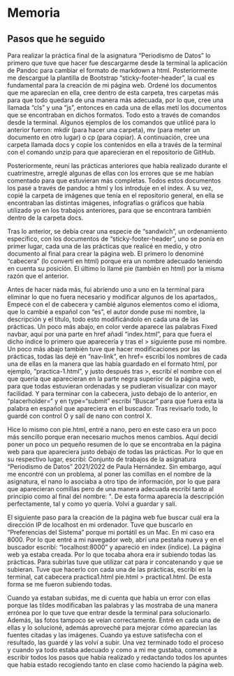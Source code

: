 # Memoria
## Pasos que he seguido

Para realizar la práctica final de la asignatura “Periodismo de Datos” lo primero que tuve que hacer fue descargarme desde la terminal la aplicación de Pandoc para cambiar el formato de markdown a html. Posteriormente me descargué la plantilla de Bootstrap “sticky-footer-header”, la cual es fundamental para la creación de mi página web. Ordené los documentos que me aparecían en ella, cree dentro de esta carpeta, tres carpetas más para que todo quedara de una manera más adecuada, por lo que, cree una llamada “cls” y una “js”, entonces en cada una de ellas metí los documentos que se encontraban en dichos formatos. Todo esto a través de comandos desde la terminal. Algunos ejemplos de los comandos que utilicé para lo anterior fueron: mkdir (para hacer una carpeta), mv (para meter un documento en otro lugar) o cp (para copiar). A continuación, cree una carpeta llamada docs y copie los contenidos en ella a través de la terminal con el comando unzip para que aparecieran en el repositorio de GitHub.

Posteriormente, reuní las prácticas anteriores que había realizado durante el cuatrimestre, arreglé algunas de ellas con los errores que se me habían comentado para que estuvieran más completas. Todos estos documentos los pasé a través de pandoc a html y los introduje en el índex. A su vez, copié la carpeta de imágenes que tenía en el repositorio general, en ella se encontraban las distintas imágenes, infografías o gráficos que había utilizado yo en los trabajos anteriores, para que se encontrara también dentro de la carpeta docs.

Tras lo anterior, se debía crear una especie de “sandwich”, un ordenamiento específico, con los documentos de “sticky-footer-header”, uno se ponía en primer lugar, cada una de las prácticas que realicé en medio, y otro documento al final para crear la página web. El primero lo denominé “cabecera” (lo convertí en html) porque era un nombre adecuado teniendo en cuenta su posición. El último lo llamé pie (también en html) por la misma razón que el anterior. 

Antes de hacer nada más, fui abriendo uno a uno en la terminal para eliminar lo que no fuera necesario y modificar algunos de los apartados,. Empecé con el de cabecera y cambié algunos elementos como el idioma, que lo cambié a español con “es”, el autor donde puse mi nombre, la descripción y el título, todo esto modificándolo en cada una de las prácticas. Un poco más abajo, en color verde aparece las palabras Fixed navbar, aquí por una parte en href añadí “index.html”, para que fuera el dicho índice lo primero que aparecería y tras el > siguiente puse mi nombre. Un poco más abajo también tuve que hacer modificaciones por las prácticas, todas las dejé en “nav-link”, en href= escribí los nombres de cada una de ellas en la manera que las había guardado en el formato html, por ejemplo, “practica-1.html”, y justo después tras >, escribí el nombre con el que quería que aparecieran en la parte negra superior de la página web, para que todas estuvieran ordenadas y se pudieran visualizar con mayor facilidad. Y para terminar con la cabecera, justo debajo de lo anterior, en “placerholder=“ y en type=“submit” escribí “Buscar” para que fuera esta la palabra en español que apareciera en el buscador. Tras revisarlo todo, lo guardé con control O y salí de nano con control X.

Hice lo mismo con pie.html, entré a nano, pero en este caso era un poco más sencillo porque eran necesario muchos menos cambios. Aquí decidí poner un poco un pequeño resumen de lo que se encontraba en la página web para que apareciera justo debajo de todas las prácticas. Por lo que en su respectivo lugar, escribí: Conjunto de trabajos de la asignatura “Periodismo de Datos” 2021/2022 de Paula Hernández. Sin embargo, aquí me encontré con un problema, al poner las comillas en el nombre de la asignatura, el nano lo asociaba a otro tipo de información, por lo que para que aparecieran comillas pero de una manera adecuada escribí tanto al principio como al final del nombre: &quot;. De esta forma aparecía la descripción perfectamente, tal y como yo quería. Volví a guardar y salí.

El siguiente paso para la creación de la página web fue buscar cuál era la dirección IP de localhost en mi ordenador. Tuve que buscarlo en “Preferencias del Sistema” porque mi portátil es un Mac. En mi caso era 8000. Por lo que entré a mi navegador web, abrí una pestaña nueva y en el buscador escribí: “localhost:8000” y apareció en index (índice). La página web ya estaba creada. Por lo que tocaba ahora era ir subiendo todas las prácticas. Para subirlas tuve que utilizar cat para ir concatenando y que se subieran. Tuve que hacerlo con cada una de las prácticas, escribí en la terminal, cat cabecera practica1.html pie.html > practica1.html. De esta forma se me fueron subiendo todas.

Cuando ya estaban subidas, me di cuenta que había un error con ellas porque las tildes modificaban las palabras y las mostraba de una manera errónea por lo que tuve que entrar desde la terminal para solucionarlo. Además, las fotos tampoco se veían correctamente. Entré en cada una de ellas y lo solucioné, además aproveché para mejorar cómo aparecían las fuentes citadas y las imágenes. Cuando ya estuve satisfecha con el resultado, las guardé y las volví a subir. Una vez terminado todo el proceso y cuando ya todo estaba adecuado y como a mi me gustaba, comencé a escribir todos los pasos que había realizado y redactando todos los apuntes que había estado recogiendo tanto en clase como haciendo la página web.
